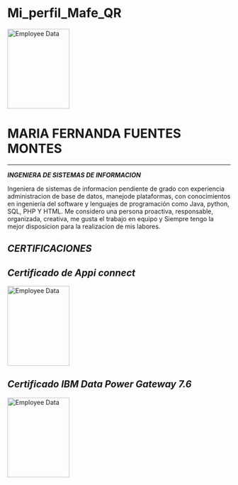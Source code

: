 # Mi_perfil_Mafe_QR
<img src="imagesmm.jpg" alt="Employee Data" width="140" height="180" title="Employee Data title" >

# **MARIA FERNANDA FUENTES MONTES**
----
***INGENIERA DE SISTEMAS DE INFORMACION***

Ingeniera de sistemas de informacion pendiente de grado con experiencia administracion de base de datos, manejode plataformas, con conocimientos en ingeniería del software y lenguajes de programación como Java, python, SQL, PHP Y HTML. Me considero una persona proactiva, responsable, organizada, creativa, me gusta el trabajo en equipo y Siempre tengo la mejor disposicion para la realizacion de mis labores.

***CERTIFICACIONES***
----
***Certificado de Appi connect***
----
<img src="Capturatt.PNG" alt="Employee Data" width="140" height="180"> 

***Certificado IBM Data Power Gateway 7.6***
----
<img src="Capturall.PNG" alt="Employee Data" width="140" height="180">
